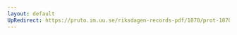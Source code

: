```yaml
---
layout: default
UpRedirect: https://pruto.im.uu.se/riksdagen-records-pdf/1870/prot-1870--fk--513/prot-1870--fk--513_001.pdf
---
```


